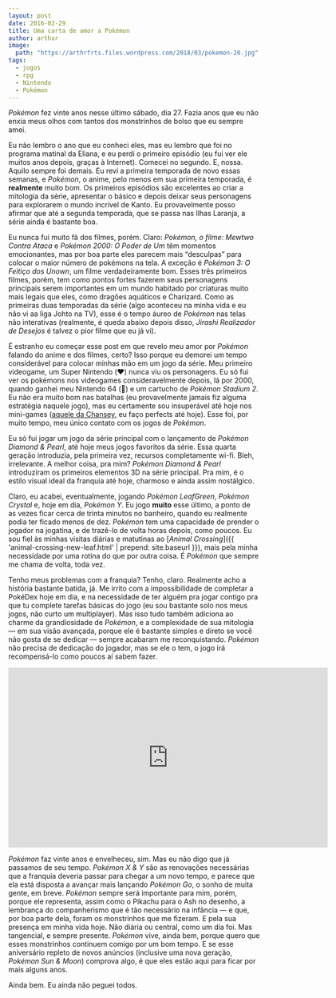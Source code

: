 ```yaml
---
layout: post
date: 2016-02-29
title: Uma carta de amor a Pokémon
author: arthur
image:
  path: "https://arthrfrts.files.wordpress.com/2018/03/pokemon-20.jpg"
tags:
  - jogos
  - rpg
  - Nintendo
  - Pokémon
---
```


_Pokémon_ fez vinte anos nesse último sábado, dia 27. Fazia anos que eu não enxia meus olhos com tantos dos monstrinhos de bolso que eu sempre amei.

Eu não lembro o ano que eu conheci eles, mas eu lembro que foi no programa matinal da Eliana, e eu perdi o primeiro episódio (eu fui ver ele muitos anos depois, graças à Internet). Comecei no segundo. E, nossa. Aquilo sempre foi demais. Eu revi a primeira temporada de novo essas semanas, e _Pokémon_, o anime, pelo menos em sua primeira temporada, é **realmente** muito bom. Os primeiros episódios são excelentes ao criar a mitologia da série, apresentar o básico e depois deixar seus personagens para explorarem o mundo incrível de Kanto. Eu provavelmente posso afirmar que até a segunda temporada, que se passa nas Ilhas Laranja, a série ainda é bastante boa.

Eu nunca fui muito fã dos filmes, porém. Claro: _Pokémon, o filme: Mewtwo Contra Ataca_ e _Pokémon 2000: O Poder de Um_ têm momentos emocionantes, mas por boa parte eles parecem mais “desculpas” para colocar o maior número de pokémons na tela. A exceção é _Pokémon 3: O Feitiço dos Unown_, um filme verdadeiramente bom. Esses três primeiros filmes, porém, tem como pontos fortes fazerem seus personagens principais serem importantes em um mundo habitado por criaturas muito mais legais que eles, como dragões aquáticos e Charizard. Como as primeiras duas temporadas da série (algo aconteceu na minha vida e eu não vi aa liga Johto na TV), esse é o tempo áureo de _Pokémon_ nas telas não interativas (realmente, é queda abaixo depois disso, _Jirashi Realizador de Desejos_ é talvez o pior filme que eu já vi).

É estranho eu começar esse post em que revelo meu amor por _Pokémon_ falando do anime e dos filmes, certo? Isso porque eu demorei um tempo considerável para colocar minhas mão em um jogo da série. Meu primeiro videogame, um Super Nintendo (❤️) nunca viu os personagens. Eu só fui ver os pokémons nos videogames consideravelmente depois, lá por 2000, quando ganhei meu Nintendo 64 (💖) e um cartucho de _Pokémon Stadium 2_. Eu não era muito bom nas batalhas (eu provavelmente jamais fiz alguma estratégia naquele jogo), mas eu certamente sou insuperável até hoje nos mini-games ([aquele da Chansey](https://www.youtube.com/watch?v=CMzMsktgu0Q), eu faço perfects até hoje). Esse foi, por muito tempo, meu único contato com os jogos de _Pokémon_.

Eu só fui jogar um jogo da série principal com o lançamento de _Pokémon Diamond & Pearl_, até hoje meus jogos favoritos da série. Essa quarta geração introduzia, pela primeira vez, recursos completamente wi-fi. Bleh, irrelevante. A melhor coisa, pra mim? _Pokémon Diamond & Pearl_ introduziram os primeiros elementos 3D na série principal. Pra mim, é o estilo visual ideal da franquia até hoje, charmoso e ainda assim nostálgico.

Claro, eu acabei, eventualmente, jogando _Pokémon LeafGreen_, _Pokémon Crystal_ e, hoje em dia, _Pokémon Y_. Eu jogo **muito** esse último, a ponto de as vezes ficar cerca de trinta minutos no banheiro, quando eu realmente podia ter ficado menos de dez. _Pokémon_ tem uma capacidade de prender o jogador na jogatina, e de trazê-lo de volta horas depois, como poucos. Eu sou fiel às minhas visitas diárias e matutinas ao [_Animal Crossing_]({{ 'animal-crossing-new-leaf.html' | prepend: site.baseurl }}), mais pela minha necessidade por uma rotina do que por outra coisa. É _Pokémon_ que sempre me chama de volta, toda vez.

Tenho meus problemas com a franquia? Tenho, claro. Realmente acho a história bastante batida, já. Me irrito com a impossibilidade de completar a PokéDex hoje em dia, e na necessidade de ter alguém pra jogar contigo pra que tu complete tarefas básicas do jogo (eu sou bastante solo nos meus jogos, não curto um multiplayer). Mas isso tudo também adiciona ao charme da grandiosidade de _Pokémon_, e a complexidade de sua mitologia — em sua visão avançada, porque ele é bastante simples e direto se você não gosta de se dedicar — sempre acabaram me reconquistando. _Pokémon_ não precisa de dedicação do jogador, mas se ele o tem, o jogo irá recompensá-lo como poucos aí sabem fazer.

<iframe width="640" height="360" src="https://www.youtube.com/embed/2sj2iQyBTQs" frameborder="0" allow="autoplay; encrypted-media" allowfullscreen></iframe>

_Pokémon_ faz vinte anos e envelheceu, sim. Mas eu não digo que já passamos de seu tempo. _Pokémon X & Y_ são as renovações necessárias que a franquia deveria passar para chegar a um novo tempo, e parece que ela está disposta a avançar mais lançando _Pokémon Go_, o sonho de muita gente, em breve. _Pokémon_ sempre será importante para mim, porém, porque ele representa, assim como o Pikachu para o Ash no desenho, a lembrança do companherismo que é tão necessário na infância — e que, por boa parte dela, foram os monstrinhos que me fizeram. E pela sua presença em minha vida hoje. Não diária ou central, como um dia foi. Mas tangencial, e sempre presente. _Pokémon_ vive, ainda bem, porque quero que esses monstrinhos continuem comigo por um bom tempo. E se esse aniversário repleto de novos anúncios (inclusive uma nova geração, _Pokémon Sun & Moon_) comprova algo, é que eles estão aqui para ficar por mais alguns anos.

Ainda bem. Eu ainda não peguei todos.
